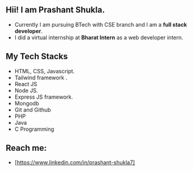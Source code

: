 ## Hii! I am Prashant Shukla.

 - Currently I am pursuing BTech with CSE branch and I am a **full stack
   developer**.
 - I did a virtual internship at **Bharat Intern** as a web developer intern. 
 ## My Tech Stacks
 
 - HTML, CSS, Javascript.
 - Tailwind framework .
 - React JS
 - Node JS.
 - Express JS framework.
 - Mongodb
 - Git and Github
 - PHP
 - Java
 - C Programming
## Reach me:
 - [https://www.linkedin.com/in/prashant-shukla7]
